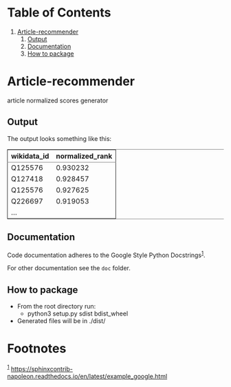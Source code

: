 # Table of Contents

1.  [Article-recommender](#org91e20e7)
    1.  [Output](#org573123c)
    2.  [Documentation](#org629cc6e)
    3.  [How to package](#org4435ec6)


<a id="org91e20e7"></a>

# Article-recommender

article normalized scores generator


<a id="org573123c"></a>

## Output

The output looks something like this:

<table border="2" cellspacing="0" cellpadding="6" rules="groups" frame="hsides">


<colgroup>
<col  class="org-left" />

<col  class="org-right" />
</colgroup>
<thead>
<tr>
<th scope="col" class="org-left">wikidata_id</th>
<th scope="col" class="org-right">normalized_rank</th>
</tr>
</thead>

<tbody>
<tr>
<td class="org-left">Q125576</td>
<td class="org-right">0.930232</td>
</tr>


<tr>
<td class="org-left">Q127418</td>
<td class="org-right">0.928457</td>
</tr>


<tr>
<td class="org-left">Q125576</td>
<td class="org-right">0.927625</td>
</tr>


<tr>
<td class="org-left">Q226697</td>
<td class="org-right">0.919053</td>
</tr>


<tr>
<td class="org-left">&#x2026;</td>
<td class="org-right">&#xa0;</td>
</tr>
</tbody>
</table>


<a id="org629cc6e"></a>

## Documentation

Code documentation adheres to the Google Style Python
Docstrings<sup><a id="fnr.1" class="footref" href="#fn.1">1</a></sup>.

For other documentation see the `doc` folder.


<a id="org4435ec6"></a>

## How to package

-   From the root directory run:
    -   python3 setup.py sdist bdist_wheel
-   Generated files will be in ./dist/


# Footnotes

<sup><a id="fn.1" href="#fnr.1">1</a></sup> <https://sphinxcontrib-napoleon.readthedocs.io/en/latest/example_google.html>
